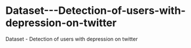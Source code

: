 # Dataset---Detection-of-users-with-depression-on-twitter
Dataset - Detection of users with depression on twitter
